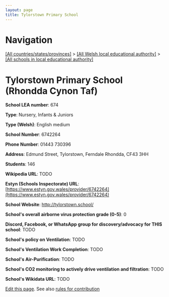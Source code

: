 ```yaml
---
layout: page
title: Tylorstown Primary School
---
```

# Navigation

[[All countries/states/provinces]](../../..) > [[All Welsh local educational authority]](../..) > [[All schools in local educational authority]](..)

# Tylorstown Primary School (Rhondda Cynon Taf)

**School LEA number**: 674

**Type**: Nursery, Infants & Juniors

**Type (Welsh)**: English medium

**School Number**: 6742264

**Phone Number**: 01443 730396

**Address**: Edmund Street, Tylorstown, Ferndale Rhondda, CF43 3HH

**Students**: 146

**Wikipedia URL**: TODO

**Estyn (Schools Inspectorate) URL**: [https://www.estyn.gov.wales/provider/6742264](https://www.estyn.gov.wales/provider/6742264)

**School Website**: http://tylorstown.school/

**School's overall airborne virus protection grade (0-5)**: 0

**Discord, Facebook, or WhatsApp group for discovery/advocacy for THIS school**: TODO

**School's policy on Ventilation**: TODO

**School's Ventilation Work Completion**: TODO

**School's Air-Purification**: TODO

**School's CO2 monitoring to actively drive ventilation and filtration**: TODO

**School's Wikidata URL**: TODO




[Edit this page](https://github.com/ventilate-schools/Wales/edit/prif/./Rhondda_Cynon_Taf/Tylorstown_Primary_School.md). See also [rules for contribution](../../../contribution-rules/)